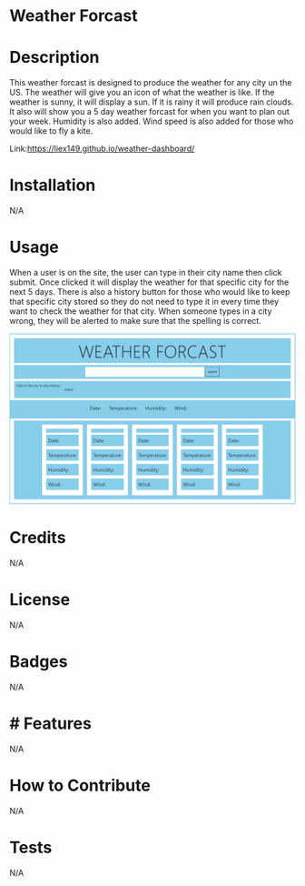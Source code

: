 # Weather Forcast


# Description
This weather forcast is designed to produce the weather for any city un the US. The weather will give you an icon of what the weather is like. If the weather is sunny, it will display a sun. If it is rainy it will produce rain clouds. It also will show you a 5 day weather forcast for when you want to plan out your week. Humidity is also added. Wind speed is also added for those who would like to fly a kite. 

Link:https://liex149.github.io/weather-dashboard/ 

# Installation
N/A

# Usage
When a user is on the site, the user can type in their city name then click submit. Once clicked it will display the weather for that specific city for the next 5 days. There is also a history button for those who would like to keep that specific city stored so they do not need to type it in every time they want to check the weather for that city. When someone types in a city wrong, they will be alerted to make sure that the spelling is correct. 


![Weather-Forcast](assets/weather-forcast.PNG)


# Credits
N/A

# License
N/A

# Badges
N/A

# # Features
N/A

# How to Contribute
N/A

# Tests
N/A
